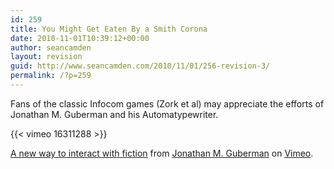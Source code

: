 ```yaml
---
id: 259
title: You Might Get Eaten By a Smith Corona
date: 2010-11-01T10:39:12+00:00
author: seancamden
layout: revision
guid: http://www.seancamden.com/2010/11/01/256-revision-3/
permalink: /?p=259
---
```

Fans of the classic Infocom games (Zork et al) may appreciate the efforts of Jonathan M. Guberman and his Automatypewriter.
  
{{< vimeo 16311288 >}} 

[A new way to interact with fiction](http://vimeo.com/16311288) from [Jonathan M. Guberman](http://vimeo.com/jmg) on [Vimeo](http://vimeo.com).